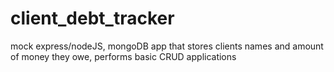 # client_debt_tracker
mock express/nodeJS, mongoDB app that stores clients names and amount of money they owe, performs basic CRUD applications
